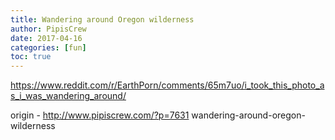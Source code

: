 ```yaml
---
title: Wandering around Oregon wilderness
author: PipisCrew
date: 2017-04-16
categories: [fun]
toc: true
---
```


https://www.reddit.com/r/EarthPorn/comments/65m7uo/i_took_this_photo_as_i_was_wandering_around/

origin - http://www.pipiscrew.com/?p=7631 wandering-around-oregon-wilderness